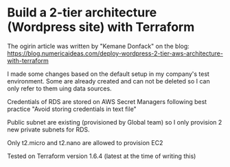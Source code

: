 # Build a 2-tier architecture (Wordpress site) with Terraform
The ogirin article was written by "Kemane Donfack" on the blog: https://blog.numericaideas.com/deploy-wordpress-2-tier-aws-architecture-with-terraform

I made some changes based on the default setup in my company's test environment. Some are already created and can not be deleted so I can only refer to them uing data sources.

Credentials of RDS are stored on AWS Secret Managers following best practice "Avoid storing credentials in text file"

Public subnet are existing (provisioned by Global team) so I only provision 2 new private subnets for RDS.

Only t2.micro and t2.nano are allowed to provision EC2

Tested on Terraform version 1.6.4 (latest at the time of writing this)



